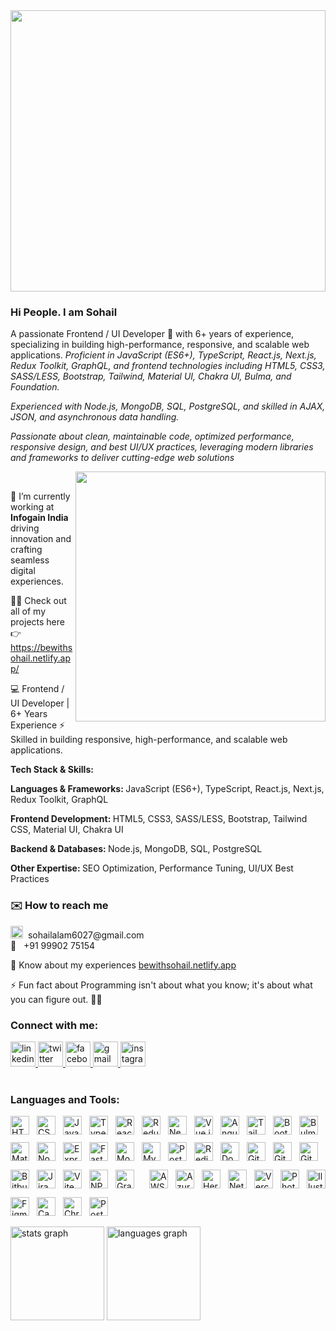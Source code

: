 <img src="https://bewithsohail.netlify.app/assets/img/md_sohail_alam.jpg" height="450" align="center" width=100% style="object-fit:contain;">
<h3 align="left">Hi People. I am Sohail</h3>
<p align="justify" style="font-weight:bold;">

A passionate Frontend / UI Developer 🚀 with 6+ years of experience, specializing in building high-performance, responsive, and scalable web applications.
<em>
Proficient in JavaScript (ES6+), TypeScript, React.js, Next.js, Redux Toolkit, GraphQL, and frontend technologies including HTML5, CSS3, SASS/LESS, Bootstrap, Tailwind, Material UI, Chakra UI, Bulma, and Foundation.

Experienced with Node.js, MongoDB, SQL, PostgreSQL, and skilled in AJAX, JSON, and asynchronous data handling.

Passionate about clean, maintainable code, optimized performance, responsive design, and best UI/UX practices, leveraging modern libraries and frameworks to deliver cutting-edge web solutions
</em>
</p>
<img src="https://miro.medium.com/max/1360/0*7Q3yvSIv_t0ioJ-Z.gif" align="right" width=400>
</p>
<br />
<p> 🔭 I’m currently working at <b> Infogain India </b>  <br> driving innovation and crafting seamless digital experiences.</p>

<p>👨‍💻 Check out all of my projects here 👉 <a href="https://bewithsohail.netlify.app/" target="_blank"> https://bewithsohail.netlify.app/ </a> </p>
<p> 💻 Frontend / UI Developer | 6+ Years Experience
⚡ Skilled in building responsive, high-performance, and scalable web applications.

<strong> Tech Stack & Skills: </strong>

<b> Languages & Frameworks:  </b> JavaScript (ES6+), TypeScript, React.js, Next.js, Redux Toolkit, GraphQL

<b> Frontend Development: </b> HTML5, CSS3, SASS/LESS, Bootstrap, Tailwind CSS, Material UI, Chakra UI

<b> Backend & Databases: </b> Node.js, MongoDB, SQL, PostgreSQL

<b>Other Expertise: </b> SEO Optimization, Performance Tuning, UI/UX Best Practices</p>

<h3>✉️ How to reach me</h3>
<ul style="list-style: none; padding: 0; margin: 0;">
  <li>
    <a href="mailto:sohailalam6027@gmail.com" target="_blank" style="text-decoration: none; color: inherit;">
      <img src="https://cdn.jsdelivr.net/gh/simple-icons/simple-icons/icons/gmail.svg" width="20" height="20" alt="Email" />
      &nbsp;sohailalam6027@gmail.com
    </a>
  </li>
  <li>
    <a href="tel:+919990275154" target="_blank" style="text-decoration: none; color: inherit;">
      📱 &nbsp; +91 99902 75154
    </a>
  </li>
</ul>

<p>📄 Know about my experiences <a href="https://bewithsohail.netlify.app/" target="_blank"> bewithsohail.netlify.app </a> </p>
<p> ⚡ Fun fact about Programming isn't about what you know; it's about what you can figure out. 👨‍💻
</p>
<h3 align="left">Connect with me:</h3>
<div align="left">
    <a href="https://www.linkedin.com/in/md-sohail-alam-547513243/" target="_blank">
        <img src="https://img.shields.io/static/v1?message=LinkedIn&logo=linkedin&label=&color=0077B5&logoColor=white&labelColor=&style=for-the-badge" height="40" alt="linkedin logo"  />
    </a>
<a href="https://twitter.com/@its_sohailalam" target="_blank">
  <img src="https://img.shields.io/static/v1?message=Twitch&logo=twitch&label=&color=9146FF&logoColor=white&labelColor=&style=for-the-badge" height="40" alt="twitter logo"  />
</a>
<a href="https://www.facebook.com/sohailalam6027" target="_blank">
   <img src="https://img.shields.io/static/v1?message=Facebook&logo=facebook&label=&color=1877F2&logoColor=white&labelColor=&style=for-the-badge" height="40" alt="facebook logo"  />
</a>
<a href="mailto:sohailalam6027@gmail.com" class="email" title="Email" target="_blank">
  <img src="https://img.shields.io/static/v1?message=Gmail&logo=gmail&label=&color=D14836&logoColor=white&labelColor=&style=for-the-badge" height="40" alt="gmail logo"  />
</a>
  <img src="https://img.shields.io/static/v1?message=Instagram&logo=instagram&label=&color=E4405F&logoColor=white&labelColor=&style=for-the-badge" height="40" alt="instagram logo"  />
</div>
<br>
<h3 align="left">Languages and Tools:</h3>
<div align="left" style="display: flex; flex-wrap: wrap; gap: 12px; align-items: center;">

   <a href="https://developer.mozilla.org/en-US/docs/Web/HTML" target="_blank" rel="noreferrer" style="text-decoration: none;">
      <img src="https://cdn.jsdelivr.net/gh/devicons/devicon/icons/html5/html5-original.svg"
         width="30" height="30" alt="HTML5" />
   </a>
   <a href="https://developer.mozilla.org/en-US/docs/Web/CSS" target="_blank" rel="noreferrer" style="text-decoration: none;">
      <img src="https://cdn.jsdelivr.net/gh/devicons/devicon/icons/css3/css3-original.svg"
         width="30" height="30" alt="CSS3" />
   </a>
   <a href="https://developer.mozilla.org/en-US/docs/Web/JavaScript" target="_blank" rel="noreferrer" style="text-decoration: none;">
      <img src="https://cdn.jsdelivr.net/gh/devicons/devicon/icons/javascript/javascript-original.svg"
         width="30" height="30" alt="JavaScript" />
   </a>
   <a href="https://www.typescriptlang.org/" target="_blank" rel="noreferrer" style="text-decoration: none;">
      <img src="https://cdn.jsdelivr.net/gh/devicons/devicon/icons/typescript/typescript-original.svg"
         width="30" height="30" alt="TypeScript" />
   </a>
   <a href="https://react.dev/" target="_blank" rel="noreferrer" style="text-decoration: none;">
      <img src="https://cdn.jsdelivr.net/gh/devicons/devicon/icons/react/react-original.svg"
         width="30" height="30" alt="React" />
   </a>
   <a href="https://redux.js.org/" target="_blank" rel="noreferrer" style="text-decoration: none;">
      <img src="https://cdn.jsdelivr.net/gh/devicons/devicon/icons/redux/redux-original.svg"
         width="30" height="30" alt="Redux" />
   </a>
   <a href="https://nextjs.org/" target="_blank" rel="noreferrer" style="text-decoration: none;">
      <img src="https://cdn.jsdelivr.net/gh/devicons/devicon/icons/nextjs/nextjs-original.svg"
         width="30" height="30" alt="Next.js" />
   </a>
   <a href="https://vuejs.org/" target="_blank" rel="noreferrer" style="text-decoration: none;">
      <img src="https://cdn.jsdelivr.net/gh/devicons/devicon/icons/vuejs/vuejs-original.svg"
         width="30" height="30" alt="Vue.js" />
   </a>
   <a href="https://angular.io/" target="_blank" rel="noreferrer" style="text-decoration: none;">
      <img src="https://cdn.jsdelivr.net/gh/devicons/devicon/icons/angularjs/angularjs-original.svg"
         width="30" height="30" alt="Angular" />
   </a>

   <!-- Styling -->
   <a href="https://tailwindcss.com/" target="_blank" rel="noreferrer" style="text-decoration: none;">
      <img src="https://skillicons.dev/icons?i=tailwind" width="30" height="30" alt="Tailwind CSS" />
   </a>
   <a href="https://getbootstrap.com/" target="_blank" rel="noreferrer" style="text-decoration: none;">
      <img src="https://cdn.jsdelivr.net/gh/devicons/devicon/icons/bootstrap/bootstrap-original.svg"
         width="30" height="30" alt="Bootstrap" />
   </a>
   <a href="https://bulma.io/" target="_blank" rel="noreferrer" style="text-decoration: none;">
      <img src="https://cdn.jsdelivr.net/gh/devicons/devicon/icons/bulma/bulma-plain.svg" width="30"
         height="30" alt="Bulma" />
   </a>
   <a href="https://mui.com/" target="_blank" rel="noreferrer" style="text-decoration: none;">
      <img src="https://cdn.jsdelivr.net/gh/devicons/devicon/icons/materialui/materialui-original.svg"
         width="30" height="30" alt="Material UI" />
   </a>

   <!-- Backend & Database -->
   <a href="https://nodejs.org/" target="_blank" rel="noreferrer" style="text-decoration: none;">
      <img src="https://cdn.jsdelivr.net/gh/devicons/devicon/icons/nodejs/nodejs-original.svg"
         width="30" height="30" alt="Node.js" />
   </a>
   <a href="https://expressjs.com/" target="_blank" rel="noreferrer" style="text-decoration: none;">
      <img src="https://cdn.jsdelivr.net/gh/devicons/devicon/icons/express/express-original.svg"
         width="30" height="30" alt="Express.js" />
   </a>
   <a href="https://fastapi.tiangolo.com/" target="_blank" rel="noreferrer" style="text-decoration: none;">
      <img src="https://cdn.jsdelivr.net/gh/devicons/devicon/icons/fastapi/fastapi-original.svg"
         width="30" height="30" alt="FastAPI" />
   </a>
   <a href="https://www.mongodb.com/" target="_blank" rel="noreferrer" style="text-decoration: none;">
      <img src="https://cdn.jsdelivr.net/gh/devicons/devicon/icons/mongodb/mongodb-original.svg"
         width="30" height="30" alt="MongoDB" />
   </a>
   <a href="https://www.mysql.com/" target="_blank" rel="noreferrer" style="text-decoration: none;">
      <img src="https://cdn.jsdelivr.net/gh/devicons/devicon/icons/mysql/mysql-original.svg"
         width="30" height="30" alt="MySQL" />
   </a>
   <a href="https://www.postgresql.org/" target="_blank" rel="noreferrer" style="text-decoration: none;">
      <img src="https://cdn.jsdelivr.net/gh/devicons/devicon/icons/postgresql/postgresql-original.svg"
         width="30" height="30" alt="PostgreSQL" />
   </a>
   <a href="https://redis.io/" target="_blank" rel="noreferrer" style="text-decoration: none;">
      <img src="https://cdn.jsdelivr.net/gh/devicons/devicon/icons/redis/redis-original.svg"
         width="30" height="30" alt="Redis" />
   </a>

   <!-- Tools & DevOps -->
   <a href="https://www.docker.com/" target="_blank" rel="noreferrer" style="text-decoration: none;">
      <img src="https://cdn.jsdelivr.net/gh/devicons/devicon/icons/docker/docker-original.svg"
         width="30" height="30" alt="Docker" />
   </a>
   <a href="https://git-scm.com/" target="_blank" rel="noreferrer" style="text-decoration: none;">
      <img src="https://cdn.jsdelivr.net/gh/devicons/devicon/icons/git/git-original.svg" width="30"
         height="30" alt="Git" />
   </a>
   <a href="https://github.com/" target="_blank" rel="noreferrer" style="text-decoration: none;">
      <img src="https://cdn.jsdelivr.net/gh/devicons/devicon/icons/github/github-original.svg"
         width="30" height="30" alt="GitHub" />
   </a>
   <a href="https://about.gitlab.com/" target="_blank" rel="noreferrer" style="text-decoration: none;">
      <img src="https://cdn.jsdelivr.net/gh/devicons/devicon/icons/gitlab/gitlab-original.svg"
         width="30" height="30" alt="GitLab" />
   </a>
   <a href="https://bitbucket.org/" target="_blank" rel="noreferrer" style="text-decoration: none;">
      <img src="https://cdn.jsdelivr.net/gh/devicons/devicon/icons/bitbucket/bitbucket-original.svg"
         width="30" height="30" alt="Bitbucket" />
   </a>
   <a href="https://www.atlassian.com/software/jira" target="_blank" rel="noreferrer" style="text-decoration: none;">
      <img src="https://cdn.jsdelivr.net/gh/devicons/devicon/icons/jira/jira-original.svg"
         width="30" height="30" alt="Jira" />
   </a>
   <a href="https://vitejs.dev/" target="_blank" rel="noreferrer" style="text-decoration: none;">
      <img src="https://skillicons.dev/icons?i=vite" width="30" height="30" alt="Vite" />
   </a>
   <a href="https://www.npmjs.com/" target="_blank" rel="noreferrer" style="text-decoration: none;">
      <img src="https://cdn.jsdelivr.net/gh/devicons/devicon/icons/npm/npm-original-wordmark.svg"
         width="30" height="30" alt="NPM" />
   </a>
   <a href="https://graphql.org/" target="_blank" rel="noreferrer" style="text-decoration: none;">
      <img src="https://cdn.jsdelivr.net/gh/devicons/devicon/icons/graphql/graphql-plain.svg"
         width="30" height="30" alt="GraphQL" />
   </a>
<br>
<br>

   <!-- Cloud & Deployment -->
   <a href="https://aws.amazon.com/" target="_blank" rel="noreferrer" style="text-decoration: none;">
      <img src="https://skillicons.dev/icons?i=aws" width="30" height="30" alt="AWS" />
   </a>
   <a href="https://azure.microsoft.com/" target="_blank" rel="noreferrer" style="text-decoration: none;">
      <img src="https://skillicons.dev/icons?i=azure" width="30" height="30" alt="Azure" />
   </a>
   <a href="https://www.heroku.com/" target="_blank" rel="noreferrer" style="text-decoration: none;">
      <img src="https://skillicons.dev/icons?i=heroku" width="30" height="30" alt="Heroku" />
   </a>
   <a href="https://www.netlify.com/" target="_blank" rel="noreferrer" style="text-decoration: none;">
      <img src="https://skillicons.dev/icons?i=netlify" width="30" height="30" alt="Netlify" />
   </a>
   <a href="https://vercel.com/" target="_blank" rel="noreferrer" style="text-decoration: none;">
      <img src="https://skillicons.dev/icons?i=vercel" width="30" height="30" alt="Vercel" />
   </a>

   <!-- Design & Tools -->
   <a href="https://www.adobe.com/products/photoshop.html" target="_blank" rel="noreferrer" style="text-decoration: none;">
      <img src="https://cdn.jsdelivr.net/gh/devicons/devicon/icons/photoshop/photoshop-plain.svg"
         width="30" height="30" alt="Photoshop" />
   </a>
   <a href="https://www.adobe.com/products/illustrator.html" target="_blank" rel="noreferrer" style="text-decoration: none;">
      <img src="https://cdn.jsdelivr.net/gh/devicons/devicon/icons/illustrator/illustrator-plain.svg"
         width="30" height="30" alt="Illustrator" />
   </a>
   <a href="https://www.figma.com/" target="_blank" rel="noreferrer" style="text-decoration: none;">
      <img src="https://cdn.jsdelivr.net/gh/devicons/devicon/icons/figma/figma-original.svg"
         width="30" height="30" alt="Figma" />
   </a>
   <a href="https://www.canva.com/" target="_blank" rel="noreferrer" style="text-decoration: none;">
      <img src="https://cdn.jsdelivr.net/gh/devicons/devicon/icons/canva/canva-original.svg"
         width="30" height="30" alt="Canva" />
   </a>
   <a href="https://developer.chrome.com/docs/devtools/" target="_blank" rel="noreferrer" style="text-decoration: none;">
      <img src="https://cdn.jsdelivr.net/gh/devicons/devicon/icons/chrome/chrome-original.svg"
         width="30" height="30" alt="Chrome DevTools" />
   </a>
   <a href="https://www.postman.com/" target="_blank" rel="noreferrer" style="text-decoration: none;">
      <img src="https://www.vectorlogo.zone/logos/getpostman/getpostman-icon.svg" width="30"
         height="30" alt="Postman" />
   </a>
</div>
<br>

<div align="left">
  <img src="https://github-readme-stats.vercel.app/api?username=BeWithSohail&hide_title=false&hide_rank=false&show_icons=true&include_all_commits=true&count_private=true&disable_animations=false&theme=dracula&locale=en&hide_border=false&order=1" height="150" alt="stats graph"  />
  <img src="https://github-readme-stats.vercel.app/api/top-langs?username=BeWithSohail&locale=en&hide_title=false&layout=compact&card_width=320&langs_count=10&theme=radical&hide_border=false&order=2" height="150" alt="languages graph"  />
</div>
